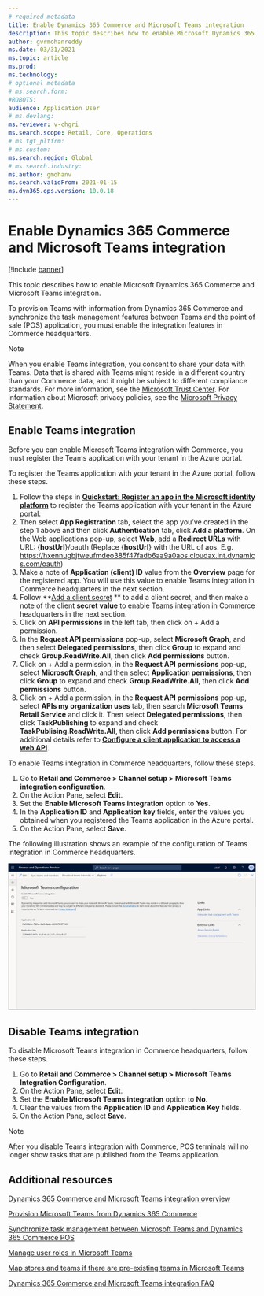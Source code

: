 ```yaml
---
# required metadata
title: Enable Dynamics 365 Commerce and Microsoft Teams integration
description: This topic describes how to enable Microsoft Dynamics 365 Commerce and Microsoft Teams integration.
author: gvrmohanreddy
ms.date: 03/31/2021
ms.topic: article
ms.prod: 
ms.technology: 
# optional metadata
# ms.search.form: 
#ROBOTS: 
audience: Application User
# ms.devlang: 
ms.reviewer: v-chgri
ms.search.scope: Retail, Core, Operations
# ms.tgt_pltfrm: 
# ms.custom: 
ms.search.region: Global
# ms.search.industry: 
ms.author: gmohanv
ms.search.validFrom: 2021-01-15
ms.dyn365.ops.version: 10.0.18
---
```


# Enable Dynamics 365 Commerce and Microsoft Teams integration

[!include [banner](includes/banner.md)]

This topic describes how to enable Microsoft Dynamics 365 Commerce and Microsoft Teams integration.

To provision Teams with information from Dynamics 365 Commerce and synchronize the task management features between Teams and the point of sale (POS) application, you must enable the integration features in Commerce headquarters.

> [!NOTE]
> When you enable Teams integration, you consent to share your data with Teams. Data that is shared with Teams might reside in a different country than your Commerce data, and it might be subject to different compliance standards. For more information, see the [Microsoft Trust Center](https://www.microsoft.com/trust-center). For information about Microsoft privacy policies, see the [Microsoft Privacy Statement](https://aka.ms/privacy).

## Enable Teams integration

Before you can enable Microsoft Teams integration with Commerce, you must register the Teams application with your tenant in the Azure portal.

To register the Teams application with your tenant in the Azure portal, follow these steps.

1.	Follow the steps in **[Quickstart: Register an app in the Microsoft identity platform](https://docs.microsoft.com/en-us/azure/active-directory/develop/quickstart-register-app)** to register the Teams application with your tenant in the Azure portal.
2.	Then select **App Registration** tab, select the app you’ve created in the step 1 above and then click **Authentication** tab, click **Add a platform**. On the Web applications pop-up, select **Web**, add a **Redirect URLs** with URL: {**hostUrl**}/oauth (Replace {**hostUrl**} with the URL of aos. E.g. https://hxennugbjtweufmdeo385f47fadb6aa9a0aos.cloudax.int.dynamics.com/oauth)
3.	Make a note of **Application (client) ID** value from the **Overview** page for the registered app. You will use this value to enable Teams integration in Commerce headquarters in the next section.
4.	Follow **[Add a client secret](https://docs.microsoft.com/en-us/azure/active-directory/develop/quickstart-register-app#add-a-client-secret) ** to add a client secret, and then make a note of the client **secret value** to enable Teams integration in Commerce headquarters in the next section.
5.	Click on **API permissions** in the left tab, then click on + Add a permission.
6.	In the **Request API permissions** pop-up, select **Microsoft Graph**, and then select **Delegated permissions**, then click **Group** to expand and check **Group.ReadWrite.All**, then click **Add permissions** button.  
7.	Click on + Add a permission, in the **Request API permissions** pop-up, select **Microsoft Graph**, and then select **Application permissions**, then click **Group** to expand and check **Group.ReadWrite.All**, then click **Add permissions** button.  
8.	Click on + Add a permission, in the **Request API permissions** pop-up, select **APIs my organization uses** tab, then search **Microsoft Teams Retail Service** and click it.  Then select **Delegated permissions**, then click **TaskPublishing** to expand and check **TaskPublising.ReadWrite.All**, then click **Add permissions** button.  For additional details refer to **[Configure a client application to access a web API](https://docs.microsoft.com/en-us/azure/active-directory/develop/quickstart-configure-app-access-web-apis)**. 


To enable Teams integration in Commerce headquarters, follow these steps.

1. Go to **Retail and Commerce \> Channel setup \> Microsoft Teams integration configuration**.
1. On the Action Pane, select **Edit**.
1. Set the **Enable Microsoft Teams integration** option to **Yes**.
1. In the **Application ID** and **Application key** fields, enter the values you obtained when you registered the Teams application in the Azure portal.
1. On the Action Pane, select **Save**.

The following illustration shows an example of the configuration of Teams integration in Commerce headquarters.

![Teams integration configuration in Commerce headquarters.](media/D365-Commerce-Microsoft-Teams-Configuration_with_disclaimer.png)

## Disable Teams integration

To disable Microsoft Teams integration in Commerce headquarters, follow these steps.

1. Go to **Retail and Commerce \> Channel setup \> Microsoft Teams Integration Configuration**.
1. On the Action Pane, select **Edit**.
3. Set the **Enable Microsoft Teams integration** option to **No**.
4. Clear the values from the **Application ID** and **Application Key** fields.
1. On the Action Pane, select **Save**.

> [!NOTE]
> After you disable Teams integration with Commerce, POS terminals will no longer show tasks that are published from the Teams application.

## Additional resources

[Dynamics 365 Commerce and Microsoft Teams integration overview](commerce-teams-integration.md)

[Provision Microsoft Teams from Dynamics 365 Commerce](provision-teams-from-commerce.md)

[Synchronize task management between Microsoft Teams and Dynamics 365 Commerce POS](synchronize-tasks-teams-pos.md)

[Manage user roles in Microsoft Teams](manage-user-roles-teams.md)

[Map stores and teams if there are pre-existing teams in Microsoft Teams](map-stores-existing-teams.md)

[Dynamics 365 Commerce and Microsoft Teams integration FAQ](teams-integration-faq.md)
